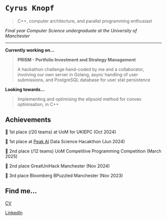 # `Cyrus Knopf`
>C++, computer architecture, and parallel programming enthusiast

*Final year Computer Science undergraduate at the University of Manchester*

---

**Currently working on...**
>**PRISM - Portfolio Investment and Strategy Management**
>
> A hackathon challenge hand-coded by me and a collaborator, involving our own server in Golang, async handling of user submissions, and PostgreSQL database for user stat persistence

**Looking towards...**
> Implementing and optimising the elipsoid method for convex optimisation, in C++


Achievements
---
🥇 1st place (/20 teams) at UoM for UKIEPC (Oct 2024)

🥇 1st place at [Peak AI](https://peak.ai) Data Science Hacakthon (Jun 2024)

🥈 2nd place (/12 teams) UoM Competitive Programming Competition (March 2025)

🥈 2nd place GreatUniHack Manchester (Nov 2024)

🥉 3rd place Bloomberg BPuzzled Manchester (Nov 2023)

Find me...
---
[CV](cyrusknopf.com/cv) 

[LinkedIn](linkedin.com/in/cyrusknopf)
